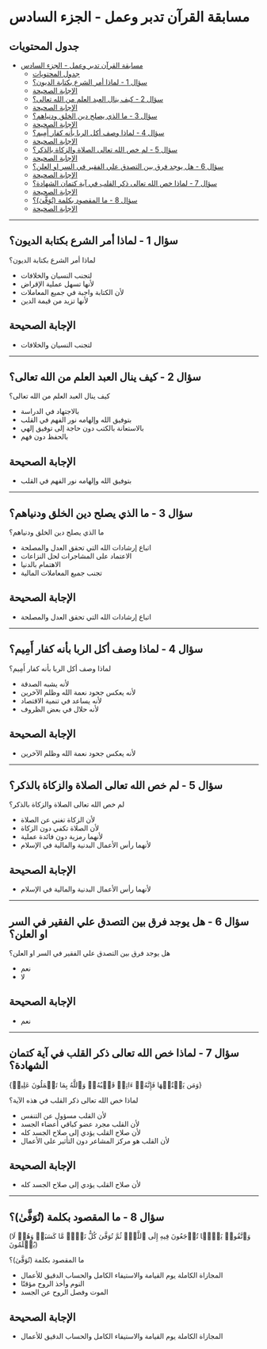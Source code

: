 # مسابقة القرآن تدبر وعمل - الجزء السادس

## جدول المحتويات

- [مسابقة القرآن تدبر وعمل - الجزء السادس](#مسابقة-القرآن-تدبر-وعمل---الجزء-السادس)
  - [جدول المحتويات](#جدول-المحتويات)
  - [سؤال 1 - لماذا أمر الشرع بكتابة الديون؟](#سؤال-1---لماذا-أمر-الشرع-بكتابة-الديون)
  - [الإجابة الصحيحة](#الإجابة-الصحيحة)
  - [سؤال 2 - كيف ينال العبد العلم من الله تعالى؟](#سؤال-2---كيف-ينال-العبد-العلم-من-الله-تعالى)
  - [الإجابة الصحيحة](#الإجابة-الصحيحة-1)
  - [سؤال 3 - ما الذي يصلح دين الخلق ودنياهم؟](#سؤال-3---ما-الذي-يصلح-دين-الخلق-ودنياهم)
  - [الإجابة الصحيحة](#الإجابة-الصحيحة-2)
  - [سؤال 4 - لماذا وصف أكل الربا بأنه كفار أَمِيم؟](#سؤال-4---لماذا-وصف-أكل-الربا-بأنه-كفار-أَمِيم)
  - [الإجابة الصحيحة](#الإجابة-الصحيحة-3)
  - [سؤال 5 - لم خص الله تعالى الصلاة والزكاة بالذكر؟](#سؤال-5---لم-خص-الله-تعالى-الصلاة-والزكاة-بالذكر)
  - [الإجابة الصحيحة](#الإجابة-الصحيحة-4)
  - [سؤال 6 - هل يوجد فرق بين التصدق علي الفقير في السر او العلن؟](#سؤال-6---هل-يوجد-فرق-بين-التصدق-علي-الفقير-في-السر-او-العلن)
  - [الإجابة الصحيحة](#الإجابة-الصحيحة-5)
  - [سؤال 7 - لماذا خص الله تعالى ذكر القلب في آية كتمان الشهادة؟](#سؤال-7---لماذا-خص-الله-تعالى-ذكر-القلب-في-آية-كتمان-الشهادة)
  - [الإجابة الصحيحة](#الإجابة-الصحيحة-6)
  - [سؤال 8 - ما المقصود بكلمة (تُوَفَّىٰ)؟](#سؤال-8---ما-المقصود-بكلمة-تُوَفَّىٰ)
  - [الإجابة الصحيحة](#الإجابة-الصحيحة-7)

---

## سؤال 1 - لماذا أمر الشرع بكتابة الديون؟

لماذا أمر الشرع بكتابة الديون؟

* لتجنب النسيان والخلافات
* لأنها تسهل عملية الإقراض
* لأن الكتابة واجبة في جميع المعاملات
* لأنها تزيد من قيمة الدين

## الإجابة الصحيحة

* لتجنب النسيان والخلافات

---

## سؤال 2 - كيف ينال العبد العلم من الله تعالى؟

كيف ينال العبد العلم من الله تعالى؟

* بالاجتهاد في الدراسة
* بتوفيق الله وإلهامه نور الفهم في القلب
* بالاستعانة بالكتب دون حاجة إلى توفيق إلهي
* بالحفظ دون فهم

## الإجابة الصحيحة

* بتوفيق الله وإلهامه نور الفهم في القلب

---

## سؤال 3 - ما الذي يصلح دين الخلق ودنياهم؟

ما الذي يصلح دين الخلق ودنياهم؟

* اتباع إرشادات الله التي تحقق العدل والمصلحة
* الاعتماد على المشاجرات لحل النزاعات
* الاهتمام بالدنيا
* تجنب جميع المعاملات المالية

## الإجابة الصحيحة

* اتباع إرشادات الله التي تحقق العدل والمصلحة

---

## سؤال 4 - لماذا وصف أكل الربا بأنه كفار أَمِيم؟

لماذا وصف أكل الربا بأنه كفار أَمِيم؟

* لأنه يشبه الصدقة
* لأنه يعكس جحود نعمة الله وظلم الآخرين
* لأنه يساعد في تنمية الاقتصاد
* لأنه حلال في بعض الظروف

## الإجابة الصحيحة

* لأنه يعكس جحود نعمة الله وظلم الآخرين

---

## سؤال 5 - لم خص الله تعالى الصلاة والزكاة بالذكر؟

لم خص الله تعالى الصلاة والزكاة بالذكر؟

* لأن الزكاة تغني عن الصلاة
* لأن الصلاة تكفي دون الزكاة
* لأنهما رمزية دون فائدة عملية
* لأنهما رأس الأعمال البدنية والمالية في الإسلام

## الإجابة الصحيحة

* لأنهما رأس الأعمال البدنية والمالية في الإسلام

---

## سؤال 6 - هل يوجد فرق بين التصدق علي الفقير في السر او العلن؟

هل يوجد فرق بين التصدق علي الفقير في السر او العلن؟

* نعم
* لا

## الإجابة الصحيحة

* نعم

---

## سؤال 7 - لماذا خص الله تعالى ذكر القلب في آية كتمان الشهادة؟

{وَمَن يَكۡتُمۡهَا فَإِنَّهُۥٓ ءَاثِمٞ قَلۡبُهُۥۗ وَٱللَّهُ بِمَا تَعۡمَلُونَ عَلِيمٞ}

لماذا خص الله تعالى ذكر القلب في هذه الآية؟

* لأن القلب مسؤول عن التنفس
* لأن القلب مجرد عضو كباقي أعضاء الجسد
* لأن صلاح القلب يؤدي إلى صلاح الجسد كله
* لأن القلب هو مركز المشاعر دون التأثير على الأعمال

## الإجابة الصحيحة

* لأن صلاح القلب يؤدي إلى صلاح الجسد كله

---

## سؤال 8 - ما المقصود بكلمة (تُوَفَّىٰ)؟

(وَٱتَّقُوا۟ یَوۡمࣰا تُرۡجَعُونَ فِیهِ إِلَى ٱللَّهِۖ ثُمَّ تُوَفَّىٰ كُلُّ نَفۡسࣲ مَّا كَسَبَتۡ وَهُمۡ لَا یُظۡلَمُونَ)

ما المقصود بكلمة (تُوَفَّىٰ)؟

* المجازاة الكاملة يوم القيامة والاستيفاء الكامل والحساب الدقيق للأعمال
* النوم وأخذ الروح مؤقتًا
* الموت وفصل الروح عن الجسد

## الإجابة الصحيحة

* المجازاة الكاملة يوم القيامة والاستيفاء الكامل والحساب الدقيق للأعمال
